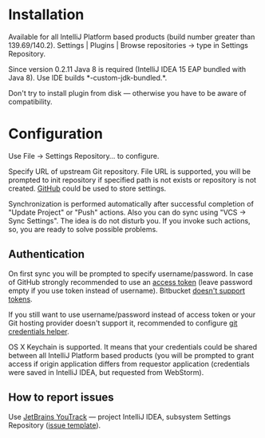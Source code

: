 # Installation

Available for all IntelliJ Platform based products (build number greater than 139.69/140.2). Settings | Plugins | Browse repositories -> type in Settings Repository.

Since version 0.2.11 Java 8 is required (IntelliJ IDEA 15 EAP bundled with Java 8). Use IDE builds \*-custom-jdk-bundled.*.

Don't try to install plugin from disk — otherwise you have to be aware of compatibility.

# Configuration

Use File -> Settings Repository… to configure.

Specify URL of upstream Git repository. File URL is supported, you will be prompted to init repository if specified path is not exists or repository is not created.
[GitHub](https://www.github.com) could be used to store settings.

Synchronization is performed automatically after successful completion of "Update Project" or "Push" actions. Also you can do sync using "VCS -> Sync Settings". The idea is do not disturb you. If you invoke such actions, so, you are ready to solve possible problems.

## Authentication
On first sync you will be prompted to specify username/password. In case of GitHub strongly recommended to use an [access token](https://help.github.com/articles/creating-an-access-token-for-command-line-use) (leave password empty if you use token instead of username). Bitbucket [doesn't support tokens](https://bitbucket.org/site/master/issue/7735).

If you still want to use username/password instead of access token or your Git hosting provider doesn't support it, recommended to configure [git credentials helper](https://help.github.com/articles/caching-your-github-password-in-git).

OS X Keychain is supported. It means that your credentials could be shared between all IntelliJ Platform based products (you will be prompted to grant access if origin application differs from requestor application (credentials were saved in IntelliJ IDEA, but requested from WebStorm).

## How to report issues
Use [JetBrains YouTrack](https://youtrack.jetbrains.com/issues?q=%23%7BSettings+Repository%7D) — project IntelliJ IDEA, subsystem Settings Repository ([issue template](https://youtrack.jetbrains.com/newIssue?project=IDEA&clearDraft=true&c=Subsystem+Settings+Repository)).
